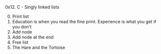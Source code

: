 0x12. C - Singly linked lists

0. Print list
1. Education is when you read the fine print. Experience is what you get if you don't
2. Add node
3. Add node at the end
4. Free list
5. The Hare and the Tortoise


